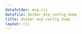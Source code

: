 ```yaml
---
datafolder: mcp-cli
datafile: docker_mcp_config_dump
title: docker mcp config dump
layout: cli
---
```


<!--
This page is automatically generated from Docker's source code. If you want to
suggest a change to the text that appears here, open a ticket or pull request
in the source repository on GitHub:

https://github.com/docker/mcp-gateway
-->

